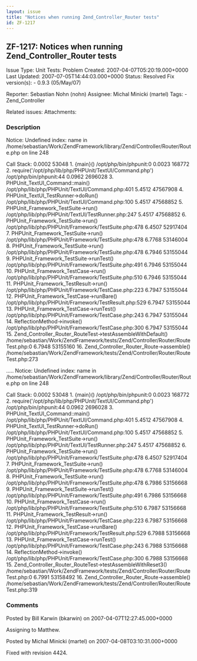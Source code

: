 ```yaml
---
layout: issue
title: "Notices when running Zend_Controller_Router tests"
id: ZF-1217
---
```


ZF-1217: Notices when running Zend\_Controller\_Router tests
------------------------------------------------------------

 Issue Type: Unit Tests: Problem Created: 2007-04-07T05:20:19.000+0000 Last Updated: 2007-07-05T14:44:03.000+0000 Status: Resolved Fix version(s): - 0.9.3 (05/May/07)
 
 Reporter:  Sebastian Nohn (nohn)  Assignee:  Michal Minicki (martel)  Tags: - Zend\_Controller
 
 Related issues: 
 Attachments: 
### Description

Notice: Undefined index: name in /home/sebastian/Work/ZendFramework/library/Zend/Controller/Router/Route.php on line 248

Call Stack: 0.0002 53048 1. {main}() /opt/php/bin/phpunit:0 0.0023 168772 2. require('/opt/php/lib/php/PHPUnit/TextUI/Command.php') /opt/php/bin/phpunit:44 0.0962 2696028 3. PHPUnit\_TextUI\_Command::main() /opt/php/lib/php/PHPUnit/TextUI/Command.php:401 5.4512 47567908 4. PHPUnit\_TextUI\_TestRunner->doRun() /opt/php/lib/php/PHPUnit/TextUI/Command.php:100 5.4517 47568852 5. PHPUnit\_Framework\_TestSuite->run() /opt/php/lib/php/PHPUnit/TextUI/TestRunner.php:247 5.4517 47568852 6. PHPUnit\_Framework\_TestSuite->run() /opt/php/lib/php/PHPUnit/Framework/TestSuite.php:478 6.4507 52917404 7. PHPUnit\_Framework\_TestSuite->run() /opt/php/lib/php/PHPUnit/Framework/TestSuite.php:478 6.7768 53146004 8. PHPUnit\_Framework\_TestSuite->run() /opt/php/lib/php/PHPUnit/Framework/TestSuite.php:478 6.7946 53155044 9. PHPUnit\_Framework\_TestSuite->runTest() /opt/php/lib/php/PHPUnit/Framework/TestSuite.php:491 6.7946 53155044 10. PHPUnit\_Framework\_TestCase->run() /opt/php/lib/php/PHPUnit/Framework/TestSuite.php:510 6.7946 53155044 11. PHPUnit\_Framework\_TestResult->run() /opt/php/lib/php/PHPUnit/Framework/TestCase.php:223 6.7947 53155044 12. PHPUnit\_Framework\_TestCase->runBare() /opt/php/lib/php/PHPUnit/Framework/TestResult.php:529 6.7947 53155044 13. PHPUnit\_Framework\_TestCase->runTest() /opt/php/lib/php/PHPUnit/Framework/TestCase.php:243 6.7947 53155044 14. ReflectionMethod->invoke() /opt/php/lib/php/PHPUnit/Framework/TestCase.php:300 6.7947 53155044 15. Zend\_Controller\_Router\_RouteTest->testAssembleWithDefault() /home/sebastian/Work/ZendFramework/tests/Zend/Controller/Router/RouteTest.php:0 6.7948 53155160 16. Zend\_Controller\_Router\_Route->assemble() /home/sebastian/Work/ZendFramework/tests/Zend/Controller/Router/RouteTest.php:273

..... Notice: Undefined index: name in /home/sebastian/Work/ZendFramework/library/Zend/Controller/Router/Route.php on line 248

Call Stack: 0.0002 53048 1. {main}() /opt/php/bin/phpunit:0 0.0023 168772 2. require('/opt/php/lib/php/PHPUnit/TextUI/Command.php') /opt/php/bin/phpunit:44 0.0962 2696028 3. PHPUnit\_TextUI\_Command::main() /opt/php/lib/php/PHPUnit/TextUI/Command.php:401 5.4512 47567908 4. PHPUnit\_TextUI\_TestRunner->doRun() /opt/php/lib/php/PHPUnit/TextUI/Command.php:100 5.4517 47568852 5. PHPUnit\_Framework\_TestSuite->run() /opt/php/lib/php/PHPUnit/TextUI/TestRunner.php:247 5.4517 47568852 6. PHPUnit\_Framework\_TestSuite->run() /opt/php/lib/php/PHPUnit/Framework/TestSuite.php:478 6.4507 52917404 7. PHPUnit\_Framework\_TestSuite->run() /opt/php/lib/php/PHPUnit/Framework/TestSuite.php:478 6.7768 53146004 8. PHPUnit\_Framework\_TestSuite->run() /opt/php/lib/php/PHPUnit/Framework/TestSuite.php:478 6.7986 53156668 9. PHPUnit\_Framework\_TestSuite->runTest() /opt/php/lib/php/PHPUnit/Framework/TestSuite.php:491 6.7986 53156668 10. PHPUnit\_Framework\_TestCase->run() /opt/php/lib/php/PHPUnit/Framework/TestSuite.php:510 6.7987 53156668 11. PHPUnit\_Framework\_TestResult->run() /opt/php/lib/php/PHPUnit/Framework/TestCase.php:223 6.7987 53156668 12. PHPUnit\_Framework\_TestCase->runBare() /opt/php/lib/php/PHPUnit/Framework/TestResult.php:529 6.7988 53156668 13. PHPUnit\_Framework\_TestCase->runTest() /opt/php/lib/php/PHPUnit/Framework/TestCase.php:243 6.7988 53156668 14. ReflectionMethod->invoke() /opt/php/lib/php/PHPUnit/Framework/TestCase.php:300 6.7988 53156668 15. Zend\_Controller\_Router\_RouteTest->testAssembleWithReset3() /home/sebastian/Work/ZendFramework/tests/Zend/Controller/Router/RouteTest.php:0 6.7991 53158492 16. Zend\_Controller\_Router\_Route->assemble() /home/sebastian/Work/ZendFramework/tests/Zend/Controller/Router/RouteTest.php:319

 

 

### Comments

Posted by Bill Karwin (bkarwin) on 2007-04-07T12:27:45.000+0000

Assigning to Matthew.

 

 

Posted by Michal Minicki (martel) on 2007-04-08T03:10:31.000+0000

Fixed with revision 4424.

 

 
